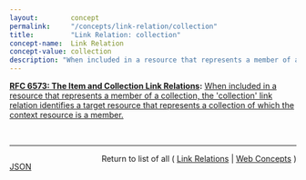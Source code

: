 ```yaml
---
layout:        concept
permalink:     "/concepts/link-relation/collection"
title:         "Link Relation: collection"
concept-name:  Link Relation
concept-value: collection
description: "When included in a resource that represents a member of a collection, the 'collection' link relation identifies a target resource that represents a collection of which the context resource is a member."
---
```


**[RFC 6573: The Item and Collection Link Relations](/specs/IETF/RFC/6573 "RFC 5988 standardized a means of indicating the relationships between resources on the Web. This specification defines a pair of reciprocal link relation types that may be used to express the relationship between a collection and its members."):** [When included in a resource that represents a member of a collection, the 'collection' link relation identifies a target resource that represents a collection of which the context resource is a member.](http://tools.ietf.org/html/rfc6573#section-2.2 "Read documentation for Link Relation &#34;collection&#34;")

<br/>
<hr/>

<p style="float : left"><a href="./collection.json" title="JSON representing this particular Web Concept value">JSON</a></p>
<p style="text-align: right">Return to list of all ( <a href="../link-relation/">Link Relations</a> | <a href="../">Web Concepts</a> )</p>

